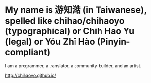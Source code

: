 My name is 游知澔 (in Taiwanese), spelled like chihao/chihaoyo (typographical) or Chih Hao Yu (legal) or Yóu Zhī Hào (Pinyin-compliant)
==================
I am a programmer, a translator, a community-builder, and an artist.

http://chihaoyo.github.io/
